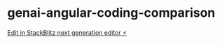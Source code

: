 # genai-angular-coding-comparison

[Edit in StackBlitz next generation editor ⚡️](https://stackblitz.com/~/github.com/RobYed/genai-angular-coding-comparison)